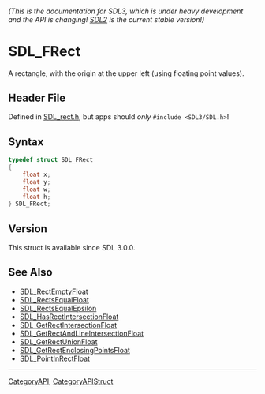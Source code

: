 ###### (This is the documentation for SDL3, which is under heavy development and the API is changing! [SDL2](https://wiki.libsdl.org/SDL2/) is the current stable version!)
# SDL_FRect

A rectangle, with the origin at the upper left (using floating point values).

## Header File

Defined in [SDL_rect.h](https://github.com/libsdl-org/SDL/blob/main/include/SDL3/SDL_rect.h), but apps should _only_ `#include <SDL3/SDL.h>`!

## Syntax

```c
typedef struct SDL_FRect
{
    float x;
    float y;
    float w;
    float h;
} SDL_FRect;
```

## Version

This struct is available since SDL 3.0.0.

## See Also

* [SDL_RectEmptyFloat](SDL_RectEmptyFloat)
* [SDL_RectsEqualFloat](SDL_RectsEqualFloat)
* [SDL_RectsEqualEpsilon](SDL_RectsEqualEpsilon)
* [SDL_HasRectIntersectionFloat](SDL_HasRectIntersectionFloat)
* [SDL_GetRectIntersectionFloat](SDL_GetRectIntersectionFloat)
* [SDL_GetRectAndLineIntersectionFloat](SDL_GetRectAndLineIntersectionFloat)
* [SDL_GetRectUnionFloat](SDL_GetRectUnionFloat)
* [SDL_GetRectEnclosingPointsFloat](SDL_GetRectEnclosingPointsFloat)
* [SDL_PointInRectFloat](SDL_PointInRectFloat)

----
[CategoryAPI](CategoryAPI), [CategoryAPIStruct](CategoryAPIStruct)

